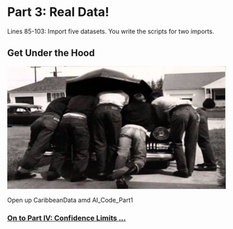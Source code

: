 # Part 3: Real Data!

Lines 85-103: Import five datasets. You write the scripts for two imports.

## Get Under the Hood

![](https://github.com/DAACS-Research-Consortium/DAACS-Open-Academy/blob/main/FSS2021/Workshop6/UnderHood3.jfif)


Open up CaribbeanData amd AI_Code_Part1

### [On to Part IV: Confidence Limits ...](https://github.com/DAACS-Research-Consortium/DAACS-Open-Academy/blob/main/FSS2021/Workshop6/Part_IV.md)
